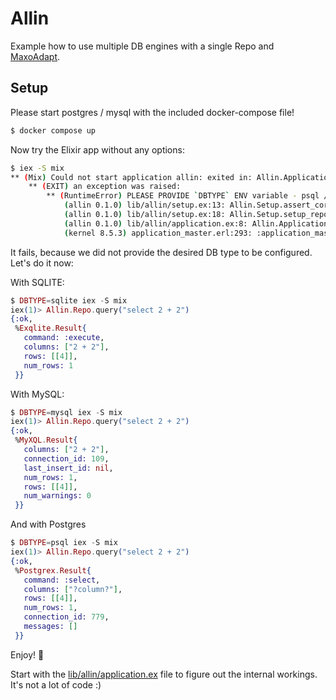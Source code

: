 # Allin

Example how to use multiple DB engines with a single Repo and [MaxoAdapt](https://github.com/maxohq/maxo_adapt).

## Setup

Please start postgres / mysql with the included docker-compose file!

```bash
$ docker compose up
```

Now try the Elixir app without any options:

```bash
$ iex -S mix
** (Mix) Could not start application allin: exited in: Allin.Application.start(:normal, [])
    ** (EXIT) an exception was raised:
        ** (RuntimeError) PLEASE PROVIDE `DBTYPE` ENV variable - psql / mysql / sqlite!
            (allin 0.1.0) lib/allin/setup.ex:13: Allin.Setup.assert_correct_db_type!/0
            (allin 0.1.0) lib/allin/setup.ex:18: Allin.Setup.setup_repo!/0
            (allin 0.1.0) lib/allin/application.ex:8: Allin.Application.start/2
            (kernel 8.5.3) application_master.erl:293: :application_master.start_it_old/4

```

It fails, because we did not provide the desired DB type to be configured. Let's do it now:

With SQLITE:

```elixir
$ DBTYPE=sqlite iex -S mix
iex(1)> Allin.Repo.query("select 2 + 2")
{:ok,
 %Exqlite.Result{
   command: :execute,
   columns: ["2 + 2"],
   rows: [[4]],
   num_rows: 1
 }}
```

With MySQL:

```elixir
$ DBTYPE=mysql iex -S mix
iex(1)> Allin.Repo.query("select 2 + 2")
{:ok,
 %MyXQL.Result{
   columns: ["2 + 2"],
   connection_id: 109,
   last_insert_id: nil,
   num_rows: 1,
   rows: [[4]],
   num_warnings: 0
 }}
```

And with Postgres

```elixir
$ DBTYPE=psql iex -S mix
iex(1)> Allin.Repo.query("select 2 + 2")
{:ok,
 %Postgrex.Result{
   command: :select,
   columns: ["?column?"],
   rows: [[4]],
   num_rows: 1,
   connection_id: 779,
   messages: []
 }}
```

Enjoy! 💜

Start with the [lib/allin/application.ex](https://github.com/maxohq/allin/blob/main/lib/allin/application.ex) file to figure out the internal workings. It's not a lot of code :)
